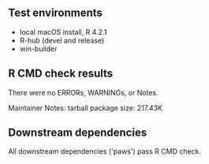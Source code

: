 ## Test environments

* local macOS install, R 4.2.1
* R-hub (devel and release)
* win-builder

## R CMD check results

There were no ERRORs, WARNINGs, or Notes.

Maintainer Notes: tarball package size:  217.43K

## Downstream dependencies

All downstream dependencies ('paws') pass R CMD check.
